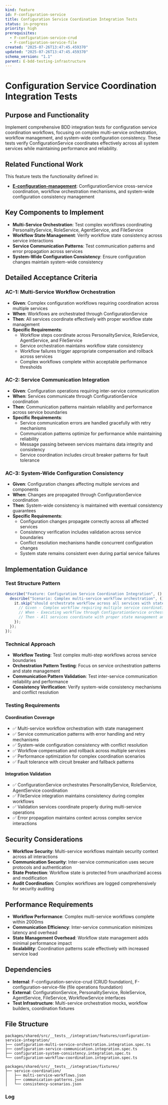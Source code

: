```yaml
---
kind: feature
id: F-configuration-service
title: Configuration Service Coordination Integration Tests
status: in-progress
priority: high
prerequisites:
  - F-configuration-service-crud
  - F-configuration-service-file
created: "2025-07-26T13:47:45.459370"
updated: "2025-07-26T13:47:45.459370"
schema_version: "1.1"
parent: E-bdd-testing-infrastructure
---
```


# Configuration Service Coordination Integration Tests

## Purpose and Functionality

Implement comprehensive BDD integration tests for configuration service coordination workflows, focusing on complex multi-service orchestration, workflow management, and system-wide configuration consistency. These tests verify ConfigurationService coordinates effectively across all system services while maintaining performance and reliability.

## Related Functional Work

This feature tests the functionality defined in:

- **[E-configuration-management](../../../E-configuration-management/epic.md)**: ConfigurationService cross-service coordination, workflow orchestration mechanisms, and system-wide configuration consistency management

## Key Components to Implement

- **Multi-Service Orchestration**: Test complex workflows coordinating PersonalityService, RoleService, AgentService, and FileService
- **Workflow State Management**: Verify workflow state consistency across service interactions
- **Service Communication Patterns**: Test communication patterns and error propagation across services
- **System-Wide Configuration Consistency**: Ensure configuration changes maintain system-wide consistency

## Detailed Acceptance Criteria

### AC-1: Multi-Service Workflow Orchestration

- **Given**: Complex configuration workflows requiring coordination across multiple services
- **When**: Workflows are orchestrated through ConfigurationService
- **Then**: All services coordinate effectively with proper workflow state management
- **Specific Requirements**:
  - Workflow steps coordinate across PersonalityService, RoleService, AgentService, and FileService
  - Service orchestration maintains workflow state consistency
  - Workflow failures trigger appropriate compensation and rollback across services
  - Complex workflows complete within acceptable performance thresholds

### AC-2: Service Communication Integration

- **Given**: Configuration operations requiring inter-service communication
- **When**: Services communicate through ConfigurationService coordination
- **Then**: Communication patterns maintain reliability and performance across service boundaries
- **Specific Requirements**:
  - Service communication errors are handled gracefully with retry mechanisms
  - Communication patterns optimize for performance while maintaining reliability
  - Message passing between services maintains data integrity and consistency
  - Service coordination includes circuit breaker patterns for fault tolerance

### AC-3: System-Wide Configuration Consistency

- **Given**: Configuration changes affecting multiple services and components
- **When**: Changes are propagated through ConfigurationService coordination
- **Then**: System-wide consistency is maintained with eventual consistency guarantees
- **Specific Requirements**:
  - Configuration changes propagate correctly across all affected services
  - Consistency verification includes validation across service boundaries
  - Conflict resolution mechanisms handle concurrent configuration changes
  - System state remains consistent even during partial service failures

## Implementation Guidance

### Test Structure Pattern

```typescript
describe("Feature: Configuration Service Coordination Integration", () => {
  describe("Scenario: Complex multi-service workflow orchestration", () => {
    it.skip("should orchestrate workflow across all services with state consistency", async () => {
      // Given - Complex workflow requiring multiple service coordination
      // When - Executing workflow through ConfigurationService orchestration
      // Then - All services coordinate with proper state management and error handling
    });
  });
});
```

### Technical Approach

- **Workflow Testing**: Test complex multi-step workflows across service boundaries
- **Orchestration Pattern Testing**: Focus on service orchestration patterns and state management
- **Communication Pattern Validation**: Test inter-service communication reliability and performance
- **Consistency Verification**: Verify system-wide consistency mechanisms and conflict resolution

### Testing Requirements

#### Coordination Coverage

- ✅ Multi-service workflow orchestration with state management
- ✅ Service communication patterns with error handling and retry mechanisms
- ✅ System-wide configuration consistency with conflict resolution
- ✅ Workflow compensation and rollback across multiple services
- ✅ Performance optimization for complex coordination scenarios
- ✅ Fault tolerance with circuit breaker and fallback patterns

#### Integration Validation

- ✅ ConfigurationService orchestrates PersonalityService, RoleService, AgentService coordination
- ✅ FileService integration maintains consistency during complex workflows
- ✅ Validation services coordinate properly during multi-service operations
- ✅ Error propagation maintains context across complex service interactions

## Security Considerations

- **Workflow Security**: Multi-service workflows maintain security context across all interactions
- **Communication Security**: Inter-service communication uses secure protocols and authentication
- **State Protection**: Workflow state is protected from unauthorized access and modification
- **Audit Coordination**: Complex workflows are logged comprehensively for security auditing

## Performance Requirements

- **Workflow Performance**: Complex multi-service workflows complete within 2000ms
- **Communication Efficiency**: Inter-service communication minimizes latency and overhead
- **State Management Overhead**: Workflow state management adds minimal performance impact
- **Scalability**: Coordination patterns scale effectively with increased service load

## Dependencies

- **Internal**: F-configuration-service-crud (CRUD foundation), F-configuration-service-file (file operations foundation)
- **External**: ConfigurationService, PersonalityService, RoleService, AgentService, FileService, WorkflowService interfaces
- **Test Infrastructure**: Multi-service orchestration mocks, workflow builders, coordination fixtures

## File Structure

```
packages/shared/src/__tests__/integration/features/configuration-service-integration/
├── configuration-multi-service-orchestration.integration.spec.ts
├── configuration-service-communication.integration.spec.ts
├── configuration-system-consistency.integration.spec.ts
└── configuration-workflow-coordination.integration.spec.ts

packages/shared/src/__tests__/integration/fixtures/
├── service-coordination/
│   ├── multi-service-workflows.json
│   ├── communication-patterns.json
│   └── consistency-scenarios.json
```

### Log
